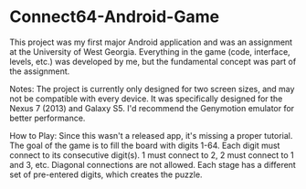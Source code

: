 # Connect64-Android-Game
This project was my first major Android application and was an assignment at the University of West Georgia. Everything in the game (code, interface, levels, etc.) was developed by me, but the fundamental concept was part of the assignment. 

Notes:
  The project is currently only designed for two screen sizes, and may not be compatible with every device. It was specifically designed for the Nexus 7 (2013) and Galaxy S5. I'd recommend the Genymotion emulator for better performance. 
  
  How to Play:
    Since this wasn't a released app, it's missing a proper tutorial. The goal of the game is to fill the board with digits 1-64. Each digit must connect to its consecutive digit(s). 1 must connect to 2, 2 must connect to 1 and 3, etc. Diagonal connections are not allowed. Each stage has a different set of pre-entered digits, which creates the puzzle.  
